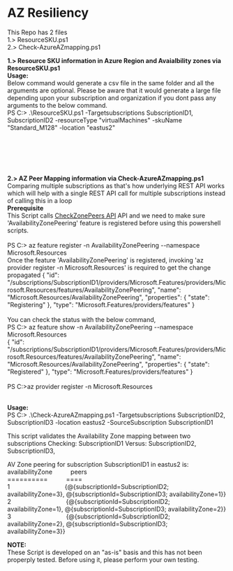 # AZ Resiliency
This Repo has 2 files<br/>
1.> ResourceSKU.ps1<br/>
2.> Check-AzureAZmapping.ps1<br/>

**1.> Resource SKU information in Azure Region and Avaialbility zones via ResourceSKU.ps1**<br/>
**Usage:** <br/>
Below command would generate a csv file in the same folder and all the arguments are optional. Please be aware that it would generate a large file depending upon your subscription and organization if you dont pass any arguments to the below command.<br/>
PS C:\> .\ResourceSKU.ps1 -Targetsubscriptions SubscriptionID1, SubscriptionID2 -resourceType "virtualMachines" -skuName "Standard_M128" -location "eastus2"
<br/><br/><br/><br/><br/><br/>

**2.> AZ Peer Mapping information via Check-AzureAZmapping.ps1**</br>
Comparing multiple subscriptions as that's how underlying REST API works which will help with a single REST API call for multiple subscriptions instead of calling this in a loop<br/>
**Prerequisite** <br/>
 This Script calls [CheckZonePeers API](https://learn.microsoft.com/en-us/rest/api/resources/subscriptions/check-zone-peers?tabs=HTTP) API and we need to make sure 'AvailabilityZonePeering' feature is registered before using this powershell scripts.
<br/><br/>
PS C:\> az feature register -n AvailabilityZonePeering --namespace Microsoft.Resources <br/>
Once the feature 'AvailabilityZonePeering' is registered, invoking 'az provider register -n Microsoft.Resources' is required to get the change propagated
{
  "id": "/subscriptions/SubscriptionID1/providers/Microsoft.Features/providers/Microsoft.Resources/features/AvailabilityZonePeering",
  "name": "Microsoft.Resources/AvailabilityZonePeering",
  "properties": {
    "state": "Registering"
  },
  "type": "Microsoft.Features/providers/features"
}
<br/><br/>
You can check the status with the below command,<br/>
PS C:\> az feature show -n AvailabilityZonePeering --namespace Microsoft.Resources <br/>
{
  "id": "/subscriptions/SubscriptionID1/providers/Microsoft.Features/providers/Microsoft.Resources/features/AvailabilityZonePeering",
  "name": "Microsoft.Resources/AvailabilityZonePeering",
  "properties": {
    "state": "Registered"
  },
  "type": "Microsoft.Features/providers/features"
}
<br/><br/>
PS C:\>az provider register -n Microsoft.Resources<br/><br/>

**Usage:** <br/>
PS C:\> .\Check-AzureAZmapping.ps1 -Targetsubscriptions SubscriptionID2, SubscriptionID3 -location eastus2 -SourceSubscription SubscriptionID1

 This script validates the Availability Zone mapping between two subscriptions
  Checking:  SubscriptionID1
  Versus:    SubscriptionID2, SubscriptionID3,

AV Zone peering for subscription SubscriptionID1 in eastus2 is: <br/>
availabilityZone&emsp;&emsp;&emsp;peers <br/>
==========&ensp;&emsp;&emsp;&ensp;====<br/>
1&emsp;&emsp;&emsp;&emsp;&emsp;&emsp;&emsp;&emsp;&emsp;{@{subscriptionId=SubscriptionID2; availabilityZone=3}, @{subscriptionId=SubscriptionID3; availabilityZone=1}} <br/>
2&emsp;&emsp;&emsp;&emsp;&emsp;&emsp;&emsp;&emsp;&emsp;{@{subscriptionId=SubscriptionID2; availabilityZone=1}, @{subscriptionId=SubscriptionID3; availabilityZone=2}} <br/>
3&emsp;&emsp;&emsp;&emsp;&emsp;&emsp;&emsp;&emsp;&emsp;{@{subscriptionId=SubscriptionID2; availabilityZone=2}, @{subscriptionId=SubscriptionID3; availabilityZone=3}} <br/>


**NOTE:** <br/>
These Script is developed on an "as-is" basis and this has not been properply tested. Before using it, please perform your own testing.
